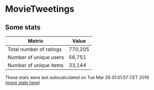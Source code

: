 # MovieTweetings
## Some stats

Metric | Value
--- | ---
Total number of ratings                 | 770,205
Number of unique users                  | 56,751
Number of unique items                  | 33,144
These stats were last autocalculated on Tue Mar 26 01:01:57 CET 2019  ([more stats here](./stats.md))


